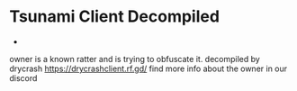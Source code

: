 # Tsunami Client Decompiled
-
owner is a known ratter and is trying to obfuscate it. decompiled by drycrash https://drycrashclient.rf.gd/ find more info about the owner in our discord
